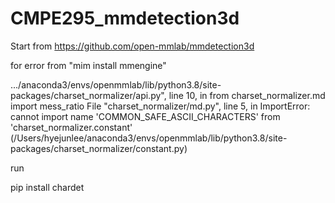 # CMPE295_mmdetection3d

Start from https://github.com/open-mmlab/mmdetection3d

for error from "mim install mmengine"

.../anaconda3/envs/openmmlab/lib/python3.8/site-packages/charset_normalizer/api.py", line 10, in <module>
    from charset_normalizer.md import mess_ratio
  File "charset_normalizer/md.py", line 5, in <module>
ImportError: cannot import name 'COMMON_SAFE_ASCII_CHARACTERS' from 'charset_normalizer.constant' (/Users/hyejunlee/anaconda3/envs/openmmlab/lib/python3.8/site-packages/charset_normalizer/constant.py)

run

pip install chardet
